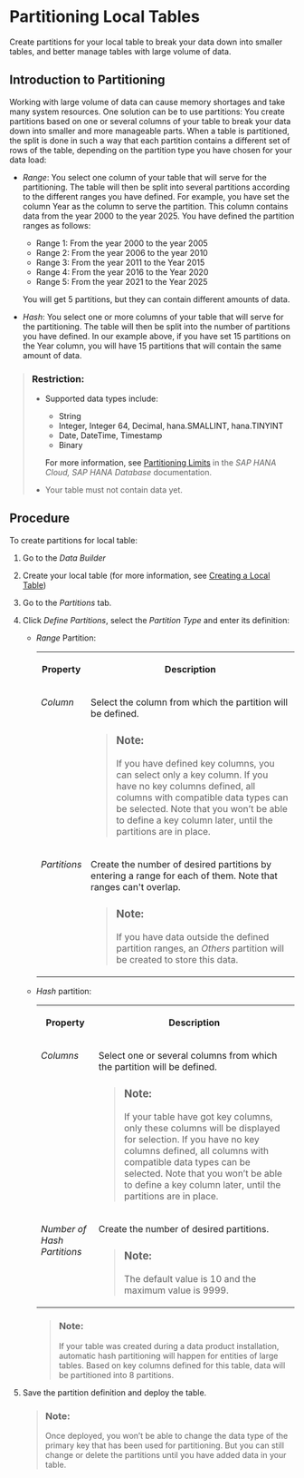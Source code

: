 <!-- loio03191f36e9144b2aaa47b8c9eea039c1 -->

# Partitioning Local Tables

Create partitions for your local table to break your data down into smaller tables, and better manage tables with large volume of data.



<a name="loio03191f36e9144b2aaa47b8c9eea039c1__section_dvb_fjh_1fc"/>

## Introduction to Partitioning

Working with large volume of data can cause memory shortages and take many system resources. One solution can be to use partitions: You create partitions based on one or several columns of your table to break your data down into smaller and more manageable parts. When a table is partitioned, the split is done in such a way that each partition contains a different set of rows of the table, depending on the partition type you have chosen for your data load:

-   *Range*: You select one column of your table that will serve for the partitioning. The table will then be split into several partitions according to the different ranges you have defined. For example, you have set the column Year as the column to serve the partition. This column contains data from the year 2000 to the year 2025. You have defined the partition ranges as follows:

    -   Range 1: From the year 2000 to the year 2005
    -   Range 2: From the year 2006 to the year 2010
    -   Range 3: From the year 2011 to the Year 2015
    -   Range 4: From the year 2016 to the Year 2020
    -   Range 5: From the year 2021 to the Year 2025

    You will get 5 partitions, but they can contain different amounts of data.

-   *Hash*: You select one or more columns of your table that will serve for the partitioning. The table will then be split into the number of partitions you have defined. In our example above, if you have set 15 partitions on the Year column, you will have 15 partitions that will contain the same amount of data.

> ### Restriction:  
> -   Supported data types include:
> 
>     -   String
>     -   Integer, Integer 64, Decimal, hana.SMALLINT, hana.TINYINT
>     -   Date, DateTime, Timestamp
>     -   Binary
> 
>     For more information, see [Partitioning Limits](https://help.sap.com/docs/HANA_CLOUD_DATABASE/f9c5015e72e04fffa14d7d4f7267d897/8dd866a688ec4914a074727a2c800142.html) in the *SAP HANA Cloud, SAP HANA Database* documentation.
> 
> -   Your table must not contain data yet.



<a name="loio03191f36e9144b2aaa47b8c9eea039c1__section_c5k_hjh_1fc"/>

## Procedure

To create partitions for local table:

1.  Go to the *Data Builder*
2.  Create your local table \(for more information, see [Creating a Local Table](creating-a-local-table-2509fe4.md)\)
3.  Go to the *Partitions* tab.
4.  Click *Define Partitions*, select the *Partition Type* and enter its definition:
    -   *Range* Partition:


        <table>
        <tr>
        <th valign="top">

        Property
        
        </th>
        <th valign="top">

        Description
        
        </th>
        </tr>
        <tr>
        <td valign="top">
        
        *Column*
        
        </td>
        <td valign="top">
        
        Select the column from which the partition will be defined.

        > ### Note:  
        > If you have defined key columns, you can select only a key column. If you have no key columns defined, all columns with compatible data types can be selected. Note that you won’t be able to define a key column later, until the partitions are in place.


        
        </td>
        </tr>
        <tr>
        <td valign="top">
        
        *Partitions*
        
        </td>
        <td valign="top">
        
        Create the number of desired partitions by entering a range for each of them. Note that ranges can't overlap.

        > ### Note:  
        > If you have data outside the defined partition ranges, an *Others* partition will be created to store this data.


        
        </td>
        </tr>
        </table>
        
    -   *Hash* partition:


        <table>
        <tr>
        <th valign="top">

        Property
        
        </th>
        <th valign="top">

        Description
        
        </th>
        </tr>
        <tr>
        <td valign="top">
        
        *Columns*
        
        </td>
        <td valign="top">
        
        Select one or several columns from which the partition will be defined.

        > ### Note:  
        > If your table have got key columns, only these columns will be displayed for selection. If you have no key columns defined, all columns with compatible data types can be selected. Note that you won’t be able to define a key column later, until the partitions are in place.


        
        </td>
        </tr>
        <tr>
        <td valign="top">
        
        *Number of Hash Partitions*
        
        </td>
        <td valign="top">
        
        Create the number of desired partitions.

        > ### Note:  
        > The default value is 10 and the maximum value is 9999.


        
        </td>
        </tr>
        </table>
        
        > ### Note:  
        > If your table was created during a data product installation, automatic hash partitioning will happen for entities of large tables. Based on key columns defined for this table, data will be partitioned into 8 partitions.


5.  Save the partition definition and deploy the table.

    > ### Note:  
    > Once deployed, you won’t be able to change the data type of the primary key that has been used for partitioning. But you can still change or delete the partitions until you have added data in your table.


